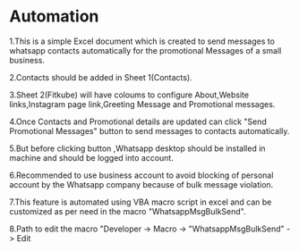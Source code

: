 # Automation
1.This is a simple Excel document which is created to send messages to whatsapp contacts automatically for the promotional Messages of a small business.

2.Contacts should be added in Sheet 1(Contacts).

3.Sheet 2(Fitkube) will have coloums to configure About,Website links,Instagram page link,Greeting Message and Promotional messages.

4.Once Contacts and Promotional details are updated can click "Send Promotional Messages" button to send messages to contacts automatically.

5.But before clicking button ,Whatsapp desktop should be installed in machine and should be logged into account.

6.Recommended to use business account to avoid blocking of personal account by the Whatsapp company because of bulk message violation.

7.This feature is automated using VBA macro script in excel and can be customized as per need in the macro "WhatsappMsgBulkSend".

8.Path to edit the macro "Developer -> Macro -> "WhatsappMsgBulkSend" -> Edit

